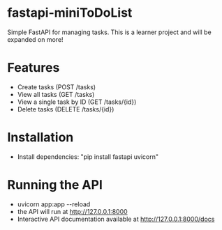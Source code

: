 # fastapi-miniToDoList
Simple FastAPI for managing tasks. This is a learner project and will be expanded on more!

# Features
- Create tasks (POST /tasks)
- View all tasks (GET /tasks)
- View a single task by ID (GET /tasks/{id})
- Delete tasks (DELETE /tasks/{id})

# Installation
  - Install dependencies: "pip install fastapi uvicorn"

# Running the API
  - uvicorn app:app --reload
  - the API will run at http://127.0.0.1:8000
  - Interactive API documentation available at http://127.0.0.1:8000/docs
